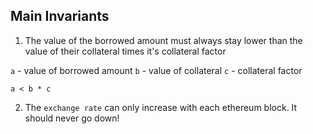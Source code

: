 ## Main Invariants

1. The value of the borrowed amount must always stay lower than the value of their collateral times it's collateral factor

`a` - value of borrowed amount
`b` - value of collateral
`c` - collateral factor

`a < b * c`

2. The `exchange rate` can only increase with each ethereum block. It should never go down!
